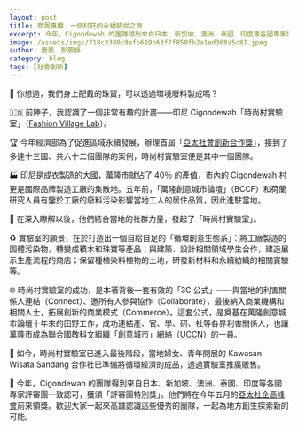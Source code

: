 ```yaml
---
layout: post
title: 商周專欄：一個村莊的永續時尚之旅
excerpt: 今年，Cigondewah 的團隊得到來自日本、新加坡、澳洲、泰國、印度等各國專家評審團一致認可，獲頒「評審團特別獎」。他們將在今年五月的亞太社企高峰會前來領獎。
image: /assets/imgs/718c3380c9efb619b63f7f850fb2a1ed368a5c81.jpeg
author: 唐鳳、彭筱婷
category: blog
tags: [社會創新]
---
```


💎 你想過，我們身上配戴的珠寶，可以透過環境廢料製成嗎？

🇮🇩 前陣子，我認識了一個非常有趣的計畫——印尼 Cigondewah「時尚村實驗室」（[Fashion Village Lab](https://issuu.com/sl_studio/docs/fashion_village_lab_roadmap)）。

🏆 今年經濟部為了促進區域永續發展，辦理首屆「[亞太社會創新合作獎](https://apses.asia/award/apply)」，接到了多達十三國、共六十二個團隊的案例，時尚村實驗室便是其中一個團隊。

🏭 印尼是成衣製造的大國，萬隆市就佔了 40％ 的產值，市內的 Cigondewah 村更是國際品牌製造工廠的集散地。五年前，「萬隆創意城市論壇」（BCCF）和荷蘭研究人員有鑒於工廠的廢料污染影響當地工人的居住品質，因此進駐當地。

🚸 在深入瞭解以後，他們結合當地的社群力量，發起了「時尚村實驗室」。

♻️ 實驗室的願景，在於打造出一個自給自足的「循環創意生態系」：將工廠製造的固體污染物，轉變成積木和珠寶等產品；與建築、設計相關領域學生合作，建造展示生產流程的商店；保留種植染料植物的土地，研發新材料和永續紡織的相關實驗等。

🌐 時尚村實驗室的成功，是本著背後一套有效的「3C 公式」——與當地的利害關係人連結（Connect）、邀所有人參與協作（Collaborate），最後納入商業機構和相關人士，拓展創新的商業模式（Commerce）。這套公式，是奠基在萬隆創意城市論壇十年來的田野工作，成功連結產、官、學、研、社等各界利害關係人，也讓萬隆市成為聯合國教科文組織「創意城市」網絡（[UCCN](https://en.unesco.org/creative-cities/bandung)）的一員。

🎁  如今，時尚村實驗室已進入最後階段，當地婦女、青年開展的 Kawasan Wisata Sandang 合作社已準備將循環經濟的成品，透過實驗室推廣販售。

💞 今年，Cigondewah 的團隊得到來自日本、新加坡、澳洲、泰國、印度等各國專家評審團一致認可，獲頒「評審團特別獎」。他們將在今年五月的[亞太社企高峰會](https://apses.asia)前來領獎。歡迎大家一起來高雄認識這些優秀的團隊，一起為地方創生探索新的可能。
